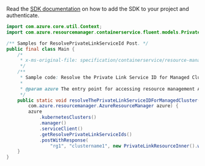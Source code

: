Read the [SDK documentation](https://github.com/Azure/azure-sdk-for-java/blob/azure-resourcemanager_2.10.0/sdk/resourcemanager/azure-resourcemanager/README.md) on how to add the SDK to your project and authenticate.

```java
import com.azure.core.util.Context;
import com.azure.resourcemanager.containerservice.fluent.models.PrivateLinkResourceInner;

/** Samples for ResolvePrivateLinkServiceId Post. */
public final class Main {
    /*
     * x-ms-original-file: specification/containerservice/resource-manager/Microsoft.ContainerService/stable/2021-09-01/examples/ResolvePrivateLinkServiceId.json
     */
    /**
     * Sample code: Resolve the Private Link Service ID for Managed Cluster.
     *
     * @param azure The entry point for accessing resource management APIs in Azure.
     */
    public static void resolveThePrivateLinkServiceIDForManagedCluster(
        com.azure.resourcemanager.AzureResourceManager azure) {
        azure
            .kubernetesClusters()
            .manager()
            .serviceClient()
            .getResolvePrivateLinkServiceIds()
            .postWithResponse(
                "rg1", "clustername1", new PrivateLinkResourceInner().withName("management"), Context.NONE);
    }
}
```
